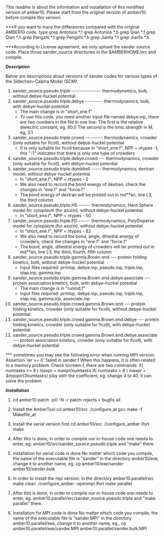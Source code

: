 This readme is about the information and installation of this modified version of amber10. 
Please start from the original version of amber/10 before compile this version.

***If you want to trace the differences compared with the original AMBER10 code, type
   grep Antonios *.f
   grep Antonios *.h
   grep Qian *.f
   grep Qian *.h
   grep Pengzhi *.f
   grep Pengzhi *.h
   grep Jianfa *.f
   grep Jianfa *.h


***According to License agreement, we only upload the sander source code. Place those sander_source directories in the $AMBERHOME/src and compile.



***Description***

Below are descriptions about versions of sander codes for various types of the Sidechain-Calpha Model (SCM).
   1) sander_source.pseudo.triple --------------- thermodynamics, bulk, without debye-huckel potential
   2) sander_source.pseudo.triple.debye --------- thermodynamics, bulk, with debye-huckel potential
		* The main change is in "short_ene.f"
		* To use this code, you need another input file named debye.inp, there are two numbers in the file in one line:
	  		The first is the relative dielectric constant, eg, 80.0
	  		The second is the ionic strength in M, eg, 0.1
   3) sander_source.pseudo.triple.crowd --------- thermodynamics, crowder (only suitable for ficoll), without debye-huckel potential
		* It is only suitable for ficoll because in "short_ene.f", NPP  = ntypes -1, this "-1" indicates that there is only one type of crowders
   4) sander_source.pseudo.triple.debye.crowd --- thermodynamics, crowder (only suitable for ficoll), with debye-huckel potential
   5) sander_source.pseudo.triple.dumbbell ----- thermodynamics, dextran model, without debye-huckel potential
		* In "short_ene.f", NPP  = ntypes - 2
		* We also need to record the bond energy of dextran, check the changes in "ene.f" and "force.f"
		* The bond energy of dextran will be printed out in md**en, line L3, the third column
   6) sander_source.pseudo.triple.HS ------ thermodynamics, Hard Sphere model for cytoplasm (for azurin), without debye-huckel potential 
		* In "short_ene.f", NPP  = ntypes - 50
   7) sander_source.pseudo.triple.PD ------ thermodynamics, PolyDisperse model for cytoplasm (for azurin), without debye-huckel potential
		* In "short_ene.f", NPP  = ntypes - 82
		* We also need to record the bond, angle, dihedral energy of crowders, check the changes in "ene.f" and "force.f"
		* The bond, angle, dihedral energy of crowders will be printed out in md**en, line L3, the third, fourth, fifth column
   8) sander_source.pseudo.triple.gamma.Brown.end --- protein folding kinetics, bulk, without debye-huckel potential
		* Input files required: prmtop, debye.inp, pseudo.inp, triple.inp, olap.inp, gamma.inp
   9) sander_source.pseudo.triple.gamma.Brown.end.debye.associate --- protein association kinetics, bulk, with debye-huckel potential
		* The main change is in "runmd.f"
		* Input files required: prmtop, debye.inp, pseudo.inp, triple.inp, olap.inp, gamma.inp, associate.inp
  10) sander_source.pseudo.triple.crowd.gamma.Brown.end --- protein folding kinetics, crowder (only suitable for ficoll), without debye-huckel potential
  11) sander_source.pseudo.triple.crowd.gamma.Brown.end.debye --- protein folding kinetics, crowder (only suitable for ficoll), with debye-huckel potential 
  12) sander_source.pseudo.triple.crowd.gamma.Brown.end.debye.associate --- protein association kinetics, crowder (only suitable for ficoll), with debye-huckel potential

*** sometimes you may see the following error when running MPI version: 
   Assertion 'ier == 0' failed in sander.f
   When this happens, it is often related to a memory problem. Check locmem.f, there are two commands:
   if( numtasks <= 8 ) maxpr = maxpr/numtasks
   if( numtasks >  8 ) maxpr = 4*maxpr/(3*numtasks)
   play with the coefficient, eg. change 4 to 40, it can solve the problem



***Installation***
1) cd amber10
   patch -p0 -N -r patch-rejects < bugfix.all

2) Install the AmberTool
   cd amber10/src
   ./configure_at gcc
   make -f Makefile_at

3) Install the serial version first
   cd amber10/src
   ./configure_amber ifort
   make

4) After this is done, in order to compile our in-house code one needs to enter, eg. 
   amber10/src/sander_source.pseudo.triple
   and "make" there.

5) Installation for serial code is done
   No matter which code you compile, the name of the executable file is "sander" in the directory amber10/exe, change it to another name, eg.
   cp amber10/exe/sander amber10/sander.bulk

6) In order to install the mpi version:
	In the directory amber10.parallel/src
   	make clean
   	./configure_amber -openmpi ifort
   	make parallel

9) After this is done, in order to compile our in-house code one needs to enter, eg.
   amber10.parallel/src/sander_source.pseudo.triple
   and "make parallel" there.

10) Installation for MPI code is done
   No matter which code you compile, the name of the executable file is "sander.MPI" in the directory amber10.parallel/exe,
   change it to another name, eg., 
   cp amber10.parallel/exe/sander.MPI amber10.parallel/sander.bulk.MPI
